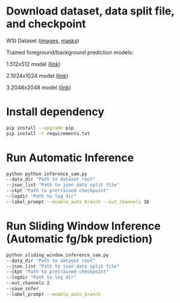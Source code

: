 # Download dataset, data split file, and checkpoint
WSI Dataset ([images](https://aced-idp.org/files/d92d360a-0fde-555c-8aa0-b86025c3d527), [masks]())

Trained foreground/background prediction models: 

1.512x512 model ([link](https://aced-idp.org/files/3647a4e3-5a48-57d7-807e-4f3b84eaa45d))

2.1024x1024 model ([link](https://aced-idp.org/files/8c2ea323-85c1-5749-ac0e-dbb2bf946ab3))

3.2048x2048 model ([link](https://aced-idp.org/files/00336cf5-80ea-5f8f-a0b2-924f3124f54d))
# Install dependency
```bash 
pip install --upgrade pip
pip install -r requirements.txt
```
# Run Automatic Inference

```bash 
python python inference_sam.py 
--data_dir "Path to dataset root"
--json_list "Path to json data split file"
--ckpt "Path to pretrained checkpoint"
--logdir "Path to log dir"
--label_prompt --enable_auto_branch --out_channels 16

```

# Run Sliding Window Inference (Automatic fg/bk prediction)

```bash 
python sliding_window_inference_sam.py 
--data_dir "Path to dataset root"
--json_list "Path to json data split file"
--ckpt "Path to pretrained checkpoint"
--logdir "Path to log dir"
--out_channels 2
--save_infer
--label_prompt --enable_auto_branch 

```
